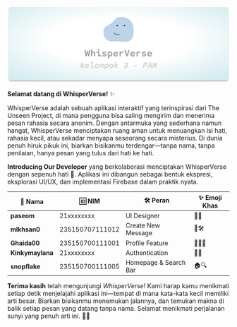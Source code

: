 ![Banner](https://github.com/mIkhsan0/Semester4-UTP-PAM/blob/master/screenshot/banner.png?raw=true)


**Selamat datang di WhisperVerse!** ✨

WhisperVerse adalah sebuah aplikasi interaktif yang terinspirasi dari The Unseen Project, di mana pengguna bisa saling mengirim dan menerima pesan rahasia secara anonim. Dengan antarmuka yang sederhana namun hangat, WhisperVerse menciptakan ruang aman untuk menuangkan isi hati, rahasia kecil, atau sekadar menyapa seseorang secara misterius. Di dunia penuh hiruk pikuk ini, biarkan bisikanmu terdengar—tanpa nama, tanpa penilaian, hanya pesan yang tulus dari hati ke hati.

**Introducing Our Developer** 
yang berkolaborasi menciptakan WhisperVerse dengan sepenuh hati 💖. Aplikasi ini dibangun sebagai bentuk ekspresi, eksplorasi UI/UX, dan implementasi Firebase dalam praktik nyata.

| 👤 Nama             | 🆔 NIM           | 🛠️ Peran               | ✨ Emoji Khas |
|---------------------|------------------|------------------------|---------------|
| **paseom**          | 21xxxxxxxx        | UI Designer            | 🎨🧁 |
| **mlkhsan0**        | 235150707111012        | Create New Message     | 💌🛠️ |
| **Ghaida00**        | 235150700111001        | Profile Feature        | 🙋‍♀️📱 |
| **Kinkymaylana**    | 21xxxxxxxx        | Authentication         | 🔐🌟 |
| **snopflake**       | 235150700111005        | Homepage & Search Bar  | 🏠🔍 |

**Terima kasih**  telah mengunjungi *WhisperVerse*! Kami harap kamu menikmati setiap detik menjelajahi aplikasi ini—tempat di mana kata-kata kecil memiliki arti besar. Biarkan bisikanmu menemukan jalannya, dan temukan makna di balik setiap pesan yang datang tanpa nama. Selamat menikmati perjalanan sunyi yang penuh arti ini. 🤍✨
